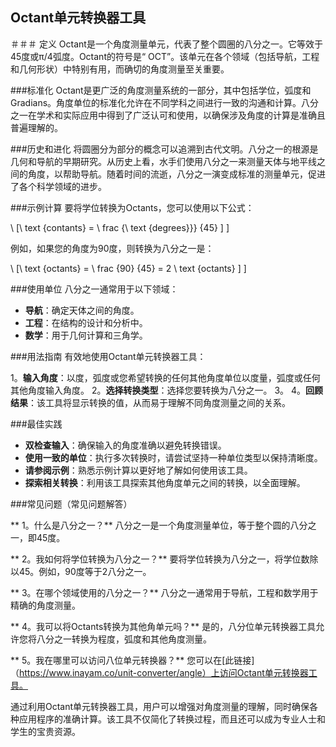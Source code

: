 ## Octant单元转换器工具

＃＃＃ 定义
Octant是一个角度测量单元，代表了整个圆圈的八分之一。它等效于45度或π/4弧度。Octant的符号是“ OCT”。该单元在各个领域（包括导航，工程和几何形状）中特别有用，而确切的角度测量至关重要。

###标准化
Octant是更广泛的角度测量系统的一部分，其中包括学位，弧度和Gradians。角度单位的标准化允许在不同学科之间进行一致的沟通和计算。八分之一在学术和实际应用中得到了广泛认可和使用，以确保涉及角度的计算是准确且普遍理解的。

###历史和进化
将圆圈分为部分的概念可以追溯到古代文明。八分之一的根源是几何和导航的早期研究。从历史上看，水手们使用八分之一来测量天体与地平线之间的角度，以帮助导航。随着时间的流逝，八分之一演变成标准的测量单元，促进了各个科学领域的进步。

###示例计算
要将学位转换为Octants，您可以使用以下公式：

\ [\ text {contants} = \ frac {\ text {degrees}}} {45} \] \]

例如，如果您的角度为90度，则转换为八分之一是：

\ [\ text {octants} = \ frac {90} {45} = 2 \ text {octants} \] \]

###使用单位
八分之一通常用于以下领域：

-  **导航**：确定天体之间的角度。
-  **工程**：在结构的设计和分析中。
-  **数学**：用于几何计算和三角学。

###用法指南
有效地使用Octant单元转换器工具：

1。**输入角度**：以度，弧度或您希望转换的任何其他角度单位以度量，弧度或任何其他角度输入角度。
2。**选择转换类型**：选择您要转换为八分之一。
3。
4。**回顾结果**：该工具将显示转换的值，从而易于理解不同角度测量之间的关系。

###最佳实践
-  **双检查输入**：确保输入的角度准确以避免转换错误。
-  **使用一致的单位**：执行多次转换时，请尝试坚持一种单位类型以保持清晰度。
-  **请参阅示例**：熟悉示例计算以更好地了解如何使用该工具。
-  **探索相关转换**：利用该工具探索其他角度单元之间的转换，以全面理解。

###常见问题（常见问题解答）

** 1。什么是八分之一？**
八分之一是一个角度测量单位，等于整个圆的八分之一，即45度。

** 2。我如何将学位转换为八分之一？**
要将学位转换为八分之一，将学位数除以45。例如，90度等于2八分之一。

** 3。在哪个领域使用的八分之一？**
八分之一通常用于导航，工程和数学用于精确的角度测量。

** 4。我可以将Octants转换为其他角单元吗？**
是的，八分位单元转换器工具允许您将八分之一转换为程度，弧度和其他角度测量。

** 5。我在哪里可以访问八位单元转换器？**
您可以在[此链接]（https://www.inayam.co/unit-converter/angle）上访问Octant单元转换器工具。

通过利用Octant单元转换器工具，用户可以增强对角度测量的理解，同时确保各种应用程序的准确计算。该工具不仅简化了转换过程，而且还可以成为专业人士和学生的宝贵资源。